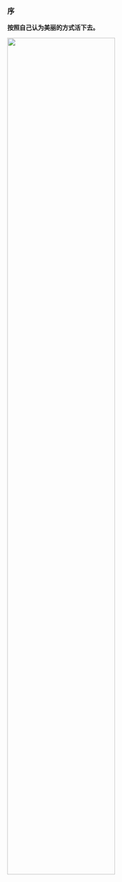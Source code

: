 
### 序

**按照自己认为美丽的方式活下去。**

<img src="https://dfairy-1258930237.cos.ap-shanghai.myqcloud.com/%E8%83%8C%E5%BD%B12.jpg" width = 70% height = 70%/>



